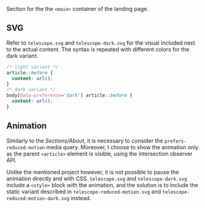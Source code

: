 Section for the the `<main>` container of the landing page.

## SVG

Refer to `telescope.svg` and `telescope-dark.svg` for the visual included next to the actual content. The syntax is repeated with different colors for the dark variant.

```css
/* light variant */
article::before {
  content: url();
}
/* dark variant */
body[data-preference='dark'] article::before {
  content: url();
}
```

## Animation

Similarly to the _Sections/About_, it is necessary to consider the `prefers-reduced-motion` media query. Moreover, I choose to show the animation only as the parent `<article>` element is visible, using the intersection observer API.

Unlike the mentioned project however, it is not possible to pause the animation directly and with CSS. `telescope.svg` and `telescope-dark.svg` include a `<style>` block with the animation, and the solution is to include the static variant described in `telescope-reduced-motion.svg` and `telescope-reduced-motion-dark.svg` instead.
